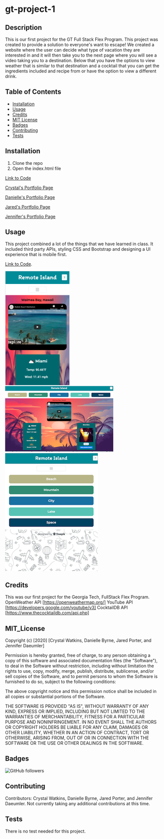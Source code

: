 # gt-project-1
## Description 

This is our first project for the GT Full Stack Flex Program. This project was created to provide a solution to everyone's want to escape! We created a website where the user can decide what type of vacation they are interested in and it will then take you to the next page where you will see a video taking you to a destination. Below that you have the options to view weather that is similar to that destination and a cocktail that you can get the ingredients included and recipe from or have the option to view a different drink. 


## Table of Contents

* [Installation](#installation)
* [Usage](#usage)
* [Credits](#credits)
* [MIT License](#mit_license)
* [Badges](#badges)
* [Contributing](#contributing)
* [Tests](#tests)


## Installation

1. Clone the repo
2. Open the index.html file

[Link to Code](https://jaredp17.github.io/gt-project-1/)
 
[Crystal's Portfolio Page](https://github.com/CrystalWatkins)

[Danielle's Portfolio Page](https://github.com/DanielleByrne)

[Jared's Portfolio Page](https://github.com/JaredP17/gt-project-1)

[Jennifer's Portfolio Page](https://github.com/jenniferdaeumler)

## Usage 

This project combined a lot of the things that we have learned in class. 
It included third party APIs, styling CSS and Bootstrap and designing a 
UI experience that is mobile first. 

[Link to Code](#).
 
![Web Page 1](Assets/Images/ReadMe/ReadMe3.png)<br>
![Web Page 2](Assets/Images/ReadMe/ReadMe1.png)<br>
![Web Page 3](Assets/Images/ReadMe/ReadMe2.png)<br>


## Credits

This was our first project for the Georgia Tech, FullStack Flex Program.
OpenWeather API [https://openweathermap.org/]
YouTube API [https://developers.google.com/youtube/v3]
CocktailDB API [https://www.thecocktaildb.com/api.php]

## MIT_License

Copyright (c) [2020] [Crystal Watkins, Danielle Byrne, Jared Porter, and Jennifer Daeumler]

Permission is hereby granted, free of charge, to any person obtaining a copy
of this software and associated documentation files (the "Software"), to deal
in the Software without restriction, including without limitation the rights
to use, copy, modify, merge, publish, distribute, sublicense, and/or sell
copies of the Software, and to permit persons to whom the Software is
furnished to do so, subject to the following conditions:

The above copyright notice and this permission notice shall be included in all
copies or substantial portions of the Software.

THE SOFTWARE IS PROVIDED "AS IS", WITHOUT WARRANTY OF ANY KIND, EXPRESS OR
IMPLIED, INCLUDING BUT NOT LIMITED TO THE WARRANTIES OF MERCHANTABILITY,
FITNESS FOR A PARTICULAR PURPOSE AND NONINFRINGEMENT. IN NO EVENT SHALL THE
AUTHORS OR COPYRIGHT HOLDERS BE LIABLE FOR ANY CLAIM, DAMAGES OR OTHER
LIABILITY, WHETHER IN AN ACTION OF CONTRACT, TORT OR OTHERWISE, ARISING FROM,
OUT OF OR IN CONNECTION WITH THE SOFTWARE OR THE USE OR OTHER DEALINGS IN THE
SOFTWARE.


## Badges

![GitHub followers](https://img.shields.io/github/forks/JaredP17/gt-project-1?style=social)



## Contributing

Contributors: Crystal Watkins, Danielle Byrne, Jared Porter, and Jennifer Daeumler.
Not currently taking any additional contributions at this time.

## Tests

There is no test needed for this project. 

